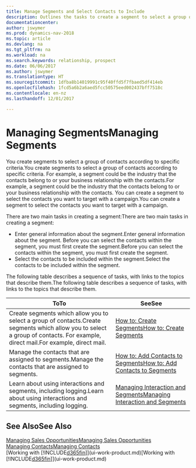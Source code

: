```yaml
---
title: Manage Segments and Select Contacts to Include
description: Outlines the tasks to create a segment to select a group of contacts according to specific criteria, for example, contacts in a particular industry that you want to target.
documentationcenter: 
author: jswymer
ms.prod: dynamics-nav-2018
ms.topic: article
ms.devlang: na
ms.tgt_pltfrm: na
ms.workload: na
ms.search.keywords: relationship, prospect
ms.date: 06/06/2017
ms.author: jswymer
ms.translationtype: HT
ms.sourcegitcommit: 1dfba8b14019991c95f40ffd5f7fbaed5df414eb
ms.openlocfilehash: 1fcd5a6b2a6aed5fcc50575eed002437bff7518c
ms.contentlocale: en-nz
ms.lasthandoff: 12/01/2017

---
```

# <a name="managing-segments"></a><span data-ttu-id="f6190-103">Managing Segments</span><span class="sxs-lookup"><span data-stu-id="f6190-103">Managing Segments</span></span>
<span data-ttu-id="f6190-104">You create segments to select a group of contacts according to specific criteria.</span><span class="sxs-lookup"><span data-stu-id="f6190-104">You create segments to select a group of contacts according to specific criteria.</span></span> <span data-ttu-id="f6190-105">For example, a segment could be the industry that the contacts belong to or your business relationship with the contacts.</span><span class="sxs-lookup"><span data-stu-id="f6190-105">For example, a segment could be the industry that the contacts belong to or your business relationship with the contacts.</span></span> <span data-ttu-id="f6190-106">You can create a segment to select the contacts you want to target with a campaign.</span><span class="sxs-lookup"><span data-stu-id="f6190-106">You can create a segment to select the contacts you want to target with a campaign.</span></span>

<span data-ttu-id="f6190-107">There are two main tasks in creating a segment:</span><span class="sxs-lookup"><span data-stu-id="f6190-107">There are two main tasks in creating a segment:</span></span>

* <span data-ttu-id="f6190-108">Enter general information about the segment.</span><span class="sxs-lookup"><span data-stu-id="f6190-108">Enter general information about the segment.</span></span> <span data-ttu-id="f6190-109">Before you can select the contacts within the segment, you must first create the segment.</span><span class="sxs-lookup"><span data-stu-id="f6190-109">Before you can select the contacts within the segment, you must first create the segment.</span></span>
* <span data-ttu-id="f6190-110">Select the contacts to be included within the segment.</span><span class="sxs-lookup"><span data-stu-id="f6190-110">Select the contacts to be included within the segment.</span></span>

<span data-ttu-id="f6190-111">The following table describes a sequence of tasks, with links to the topics that describe them.</span><span class="sxs-lookup"><span data-stu-id="f6190-111">The following table describes a sequence of tasks, with links to the topics that describe them.</span></span> 

| <span data-ttu-id="f6190-112">To</span><span class="sxs-lookup"><span data-stu-id="f6190-112">To</span></span> | <span data-ttu-id="f6190-113">See</span><span class="sxs-lookup"><span data-stu-id="f6190-113">See</span></span> |
| --- | --- |
| <span data-ttu-id="f6190-114">Create segments which allow you to select a group of contacts.</span><span class="sxs-lookup"><span data-stu-id="f6190-114">Create segments which allow you to select a group of contacts.</span></span> <span data-ttu-id="f6190-115">For example, direct mail.</span><span class="sxs-lookup"><span data-stu-id="f6190-115">For example, direct mail.</span></span> |[<span data-ttu-id="f6190-116">How to: Create Segments</span><span class="sxs-lookup"><span data-stu-id="f6190-116">How to: Create Segments</span></span>](marketing-how-create-segment.md) |
| <span data-ttu-id="f6190-117">Manage the contacts that are assigned to segments.</span><span class="sxs-lookup"><span data-stu-id="f6190-117">Manage the contacts that are assigned to segments.</span></span> |[<span data-ttu-id="f6190-118">How to: Add Contacts to Segments</span><span class="sxs-lookup"><span data-stu-id="f6190-118">How to: Add Contacts to Segments</span></span>](marketing-add-contact-segment.md) |
| <span data-ttu-id="f6190-119">Learn about using interactions and segments, including logging.</span><span class="sxs-lookup"><span data-stu-id="f6190-119">Learn about using interactions and segments, including logging.</span></span> |[<span data-ttu-id="f6190-120">Managing Interaction and Segments</span><span class="sxs-lookup"><span data-stu-id="f6190-120">Managing Interaction and Segments</span></span>](marketing-interaction-segments.md) |

## <a name="see-also"></a><span data-ttu-id="f6190-121">See Also</span><span class="sxs-lookup"><span data-stu-id="f6190-121">See Also</span></span>
[<span data-ttu-id="f6190-122">Managing Sales Opportunities</span><span class="sxs-lookup"><span data-stu-id="f6190-122">Managing Sales Opportunities</span></span>](marketing-manage-sales-opportunities.md)  
[<span data-ttu-id="f6190-123">Managing Contacts</span><span class="sxs-lookup"><span data-stu-id="f6190-123">Managing Contacts</span></span>](marketing-contacts.md)  
<span data-ttu-id="f6190-124">[Working with [!INCLUDE[d365fin](includes/d365fin_md.md)]](ui-work-product.md)</span><span class="sxs-lookup"><span data-stu-id="f6190-124">[Working with [!INCLUDE[d365fin](includes/d365fin_md.md)]](ui-work-product.md)</span></span>

